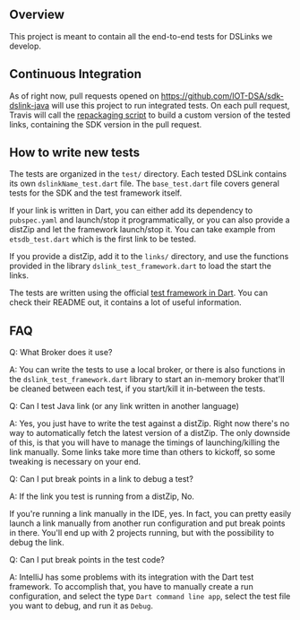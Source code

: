 ## Overview
This project is meant to contain all the end-to-end tests for DSLinks we develop.

## Continuous Integration
As of right now, pull requests opened on https://github.com/IOT-DSA/sdk-dslink-java will use this project to run integrated tests. On each pull request, Travis will call the [repackaging script](https://github.com/IOT-DSA/dslink-dart-test/blob/master/tool/main.dart) to build a custom version of the tested links, containing the SDK version in the pull request.

## How to write new tests
The tests are organized in the `test/` directory. Each tested DSLink contains its own `dslinkName_test.dart` file. The `base_test.dart`
file covers general tests for the SDK and the test framework itself.

If your link is written in Dart, you can either add its dependency to `pubspec.yaml` and launch/stop it programmatically, or you can also
provide a distZip and let the framework launch/stop it. You can take example from `etsdb_test.dart` which is the first link to be tested.

If you provide a distZip, add it to the `links/` directory, and use the functions provided in the library `dslink_test_framework.dart`
to load the start the links.

The tests are written using the official [test framework in Dart](https://github.com/dart-lang/test). You can check their README out, it
contains a lot of useful information.

## FAQ
Q: What Broker does it use?

A: You can write the tests to use a local broker, or there is also functions in the `dslink_test_framework.dart` library to start an
in-memory broker that'll be cleaned between each test, if you start/kill it in-between the tests.

Q: Can I test Java link (or any link written in another language)

A: Yes, you just have to write the test against a distZip. Right now there's no way to automatically fetch the latest version of a distZip.
The only downside of this, is that you will have to manage the timings of launching/killing the link manually. Some links take more time
than others to kickoff, so some tweaking is necessary on your end.

Q: Can I put break points in a link to debug a test?

A: If the link you test is running from a distZip, No.

If you're running a link manually in the IDE, yes. In fact, you can pretty easily
launch a link manually from another run configuration and put break points in there. You'll end up with 2 projects running, but with
the possibility to debug the link.

Q: Can I put break points in the test code?

A: IntelliJ has some problems with its integration with the Dart test framework. To accomplish that, you have to manually create a run
configuration, and select the type `Dart command line app`, select the test file you want to debug, and run it as `Debug`.

